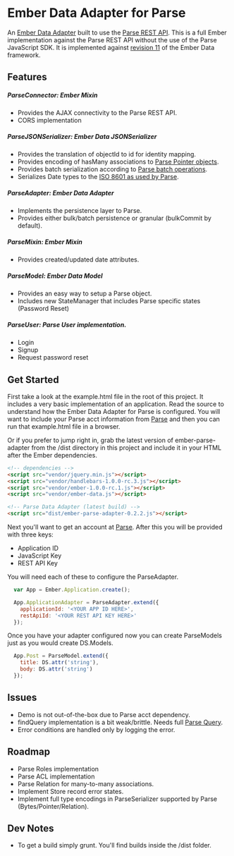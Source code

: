 Ember Data Adapter for Parse
============================

An [Ember Data Adapter](https://github.com/emberjs/data) built to use the [Parse REST API](https://parse.com/docs/rest). This is a full Ember implementation against the Parse REST API without the use of the Parse JavaScript SDK. It is implemented against [revision 11](https://github.com/emberjs/data/blob/master/BREAKING_CHANGES.md) of the Ember Data framework.

Features
--------

##### ParseConnector: Ember Mixin
  * Provides the AJAX connectivity to the Parse REST API.
  * CORS implementation

##### ParseJSONSerializer: Ember Data JSONSerializer
  * Provides the translation of objectId to id for identity mapping.
  * Provides encoding of hasMany associations to [Parse Pointer objects](https://parse.com/docs/rest#objects-types).
  * Provides batch serialization according to [Parse batch operations](https://parse.com/docs/rest#objects-batch).
  * Serializes Date types to the [ISO 8601 as used by Parse](https://parse.com/docs/rest#objects-types).

##### ParseAdapter: Ember Data Adapter
  * Implements the persistence layer to Parse.
  * Provides either bulk/batch persistence or granular (bulkCommit by default).

##### ParseMixin: Ember Mixin
  * Provides created/updated date attributes.

##### ParseModel: Ember Data Model
  * Provides an easy way to setup a Parse object.
  * Includes new StateManager that includes Parse specific states (Password Reset)

##### ParseUser: Parse User implementation.
  * Login
  * Signup
  * Request password reset

Get Started
-----------
First take a look at the example.html file in the root of this project. It includes a very basic implementation of an application. Read the source to understand how the Ember Data Adapter for Parse is configured. You will want to include your Parse acct information from [Parse](https://parse.com) and then you can run that example.html file in a browser.

Or if you prefer to jump right in, grab the latest version of ember-parse-adapter from the /dist directory in this project and include it in your HTML after the Ember dependencies.

```html
<!-- dependencies -->
<script src="vendor/jquery.min.js"></script>
<script src="vendor/handlebars-1.0.0-rc.3.js"></script>
<script src="vendor/ember-1.0.0-rc.1.js"></script>
<script src="vendor/ember-data.js"></script>

<!-- Parse Data Adapter (latest build) -->
<script src="dist/ember-parse-adapter-0.2.2.js"></script>
```

Next you'll want to get an account at [Parse](https://parse.com). After this you will be provided with three keys:

* Application ID
* JavaScript Key
* REST API Key

You will need each of these to configure the ParseAdapter.

```javascript
  var App = Ember.Application.create();

  App.ApplicationAdapter = ParseAdapter.extend({
    applicationId: '<YOUR APP ID HERE>',
    restApiId: '<YOUR REST API KEY HERE>'
  });
```

Once you have your adapter configured now you can create ParseModels just as you would create DS.Models.

```javascript
  App.Post = ParseModel.extend({
    title: DS.attr('string'),
    body: DS.attr('string')
  });
```

Issues
------

* Demo is not out-of-the-box due to Parse acct dependency.
* findQuery implementation is a bit weak/brittle. Needs full [Parse Query](https://parse.com/docs/rest#queries-constraints).
* Error conditions are handled only by logging the error.

Roadmap
-------

* Parse Roles implementation
* Parse ACL implementation
* Parse Relation for many-to-many associations.
* Implement Store record error states.
* Implement full type encodings in ParseSerializer supported by Parse (Bytes/Pointer/Relation).

Dev Notes
---------
* To get a build simply grunt. You'll find builds inside the /dist folder.
